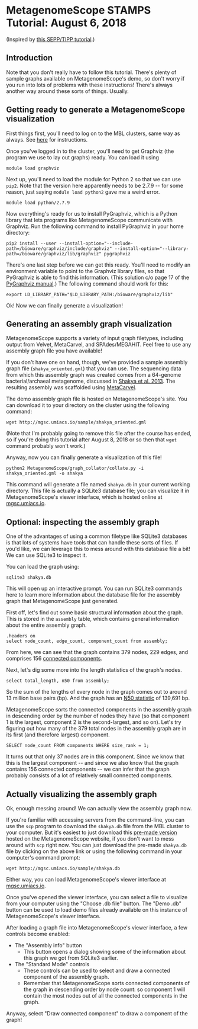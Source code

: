 # MetagenomeScope STAMPS Tutorial: August 6, 2018

(Inspired by [this SEPP/TIPP tutorial](https://github.com/MGNute/stamps-tutorial/blob/master/tutorial.md).)

## Introduction
Note that you don't really have to follow this tutorial. There's plenty of
sample graphs available on MetagenomeScope's demo, so don't worry if you run
into lots of problems with these instructions! There's always another way
around these sorts of things. Usually.

## Getting ready to generate a MetagenomeScope visualization
First things first, you'll need to log on to the MBL clusters, same way as
always. See [here](https://github.com/mblstamps/stamps2018/wiki/Installation#connecting-to-the-mbl-servers) for instructions.

Once you've logged in to the cluster, you'll need to get Graphviz (the program we use to lay out graphs) ready. You can load it using

```
module load graphviz
```

Next up, you'll need to load the module for Python 2 so that we can use `pip2`.
Note that the version here apparently needs to be 2.7.9 -- for some reason,
just saying `module load python2` gave me a weird error.

```
module load python/2.7.9
```

Now everything's ready for us to install PyGraphviz, which is a Python library
that lets programs like MetagenomeScope communicate with Graphviz.
Run the following command to install PyGraphviz in your home directory:

```
pip2 install --user --install-option="--include-path=/bioware/graphviz/include/graphviz" --install-option="--library-path=/bioware/graphviz/lib/graphviz" pygraphviz
```

There's one last step before we can get this ready. You'll need to modify an
environment variable to point to the Graphviz library files, so that
PyGraphviz is able to find this information. (This solution c/o page 17 of the
[PyGraphviz manual](http://pygraphviz.github.io/documentation/latest/pygraphviz.pdf).)
The following command should work for this:

```
export LD_LIBRARY_PATH="$LD_LIBRARY_PATH:/bioware/graphviz/lib"
```

Ok! Now we can finally generate a visualization!

## Generating an assembly graph visualization

MetagenomeScope supports a variety of input graph filetypes, including
output from Velvet, MetaCarvel, and SPAdes/MEGAHIT. Feel free to use any
assembly graph file you have available!

If you don't have one on hand, though,
we've provided a sample assembly graph file (`shakya_oriented.gml`) that you
can use. The sequencing data from which this assembly graph was created comes from a 64-genome bacterial/archaeal metagenome, discussed in [Shakya et al. 2013](https://www.ncbi.nlm.nih.gov/pubmed/23387867). The resulting assembly was scaffolded using [MetaCarvel](https://github.com/marbl/MetaCarvel).

The demo assembly graph file is hosted on MetagenomeScope's site. You can
download it to your directory on the cluster using the following command:

```
wget http://mgsc.umiacs.io/sample/shakya_oriented.gml
```

(Note that I'm probably going to remove this file after the course has ended,
so if you're doing this tutorial after August 8, 2018 or so then that `wget`
command probably won't work.)

Anyway, now you can finally generate a visualization of this file!

```
python2 MetagenomeScope/graph_collator/collate.py -i shakya_oriented.gml -o shakya
```

This command will generate a file named `shakya.db` in your current working
directory. This file is actually a SQLite3 database file; you can visualize it
in MetagenomeScope's viewer interface, which is hosted online at
[mgsc.umiacs.io](https://mgsc.umiacs.io/).

## Optional: inspecting the assembly graph

One of the advantages of using a common filetype like SQLite3 databases is that
lots of systems have tools that can handle these sorts of files.
If you'd like, we can leverage this to mess around with this database file a bit! We can use SQLite3 to inspect it.

You can load the graph using:

```
sqlite3 shakya.db
```

This will open up an interactive prompt. You can run SQLite3 commands here to
learn more information about the database file for the assembly graph
that MetagenomeScope just generated.

First off, let's find out some basic structural information about the graph.
This is stored in the `assembly` table, which contains general information
about the entire assembly graph.

```
.headers on
select node_count, edge_count, component_count from assembly;
```

From here, we can see that the graph contains 379 nodes, 229 edges, and
comprises 156 [connected components](https://en.wikipedia.org/wiki/Connected_component_(graph_theory)).

Next, let's dig some more into the length statistics of the graph's nodes.

```
select total_length, n50 from assembly;
```

So the sum of the lengths of every node in the graph comes out to around 13
million base pairs (bp). And the graph has an [N50 statistic](https://en.wikipedia.org/wiki/N50,_L50,_and_related_statistics#N50) of 139,691 bp.

MetagenomeScope sorts the connected components in the assembly graph in
descending order by the number of nodes they have (so that component 1 is the
largest, component 2 is the second-largest, and so on).
Let's try figuring out how many of the 379 total nodes in the assembly graph are in
its first (and therefore largest) component.

```
SELECT node_count FROM components WHERE size_rank = 1;
```

It turns out that only 37 nodes are in this component. Since we know that this
is the largest component -- and since we also know that the graph contains 156
connected components -- we can infer that the graph probably consists of a lot of
relatively small connected components.

## Actually visualizing the assembly graph

Ok, enough messing around! We can actually view the assembly graph now.

If you're familiar with accessing servers from the command-line, you can use
the `scp` program to download the `shakya.db` file from the MBL cluster to your
computer.
But it's easiest to just download this
[pre-made version](http://mgsc.umiacs.io/sample/shakya.db) hosted on the
MetagenomeScope website, if you don't want to mess around with `scp` right now.
You can just download the pre-made `shakya.db` file by clicking on the above
link or using the following command in your computer's command prompt:

```
wget http://mgsc.umiacs.io/sample/shakya.db
```

Either way, you can load MetagenomeScope's viewer interface at [mgsc.umiacs.io](https://mgsc.umiacs.io/).

Once you've opened the viewer interface, you can select a file to visualize
from your computer using the "Choose .db file" button. The "Demo .db" button
can be used to load demo files already available on this instance of
MetagenomeScope's viewer interface.

After loading a graph file into MetagenomeScope's viewer interface, a few controls become enabled:

- The "Assembly info" button
    - This button opens a dialog showing some of the information about this
    graph we got from SQLite3 earlier.
- The "Standard Mode" controls
    - These controls can be used to select and draw a connected component of the
    assembly graph.
    - Remember that MetagenomeScope sorts connected components of the graph in
    descending order by node count: so component 1 will contain the most nodes out
    of all the connected components in the graph. 

Anyway, select "Draw connected component" to draw a component of the graph!
